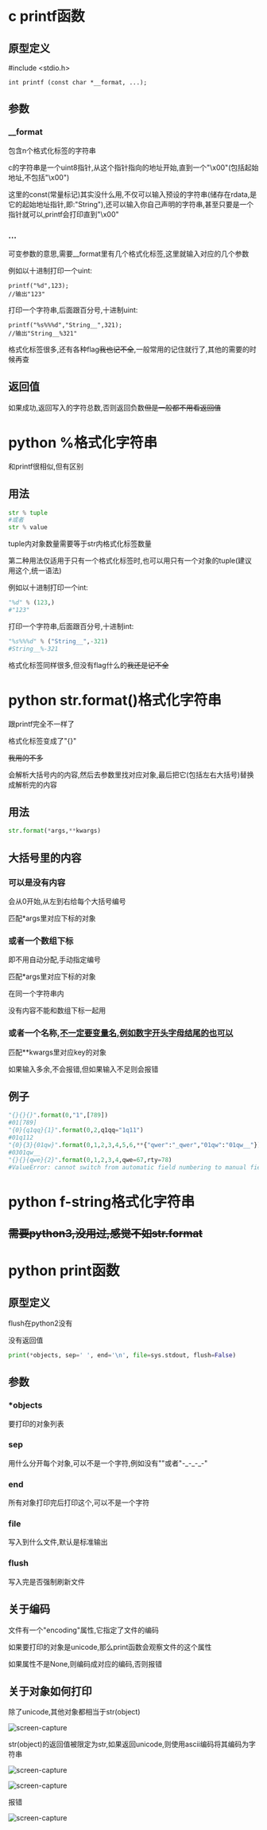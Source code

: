 # c printf函数

## 原型定义

#include <stdio.h>

```c_cpp
int printf (const char *__format, ...);
```

## 参数

### __format

包含n个格式化标签的字符串

c的字符串是一个uint8指针,从这个指针指向的地址开始,直到一个"\x00"(包括起始地址,不包括"\x00")

这里的const(常量标记)其实没什么用,不仅可以输入预设的字符串(储存在rdata,是它的起始地址指针,即:"String"),还可以输入你自己声明的字符串,甚至只要是一个指针就可以,printf会打印直到"\x00"

### ...

可变参数的意思,需要__format里有几个格式化标签,这里就输入对应的几个参数

例如以十进制打印一个uint:

```c_cpp
printf("%d",123);
//输出"123"
```

打印一个字符串,后面跟百分号,十进制uint:

```c_cpp
printf("%s%%%d","String__",321);
//输出"String__%321"
```

格式化标签很多,还有各种flag~~我也记不全~~,一般常用的记住就行了,其他的需要的时候再查

## 返回值

如果成功,返回写入的字符总数,否则返回负数~~但是一般都不用看返回值~~

# python %格式化字符串

和printf很相似,但有区别

## 用法

```python
str % tuple
#或者
str % value
```

tuple内对象数量需要等于str内格式化标签数量

第二种用法仅适用于只有一个格式化标签时,也可以用只有一个对象的tuple(建议用这个,统一语法)

例如以十进制打印一个int:

```python
"%d" % (123,)
#"123"
```

打印一个字符串,后面跟百分号,十进制int:

```python
"%s%%%d" % ("String__",-321)
#String__%-321
```

格式化标签同样很多,但没有flag什么的~~我还是记不全~~

# python str.format()格式化字符串

跟printf完全不一样了

格式化标签变成了"{}"

~~我用的不多~~

会解析大括号内的内容,然后去参数里找对应对象,最后把它(包括左右大括号)替换成解析完的内容

## 用法

```python
str.format(*args,**kwargs)
```

## 大括号里的内容

### 可以是没有内容

会从0开始,从左到右给每个大括号编号

匹配*args里对应下标的对象

### 或者一个数组下标

即不用自动分配,手动指定编号

匹配*args里对应下标的对象

在同一个字符串内

没有内容不能和数组下标一起用

### 或者一个名称,**<u>不一定要变量名,例如数字开头字母结尾的也可以</u>**

匹配**kwargs里对应key的对象

如果输入多余,不会报错,但如果输入不足则会报错

## 例子

```python
"{}{}{}".format(0,"1",[789])
#01[789]
"{0}{q1qq}{1}".format(0,2,q1qq="1q11")
#01q112
"{0}{3}{01qw}".format(0,1,2,3,4,5,6,**{"qwer":"_qwer","01qw":"01qw__"})
#0301qw__
"{}{}{qwe}{2}".format(0,1,2,3,4,qwe=67,rty=78)
#ValueError: cannot switch from automatic field numbering to manual field specification
```

# python f-string格式化字符串

## ~~需要python3,没用过,感觉不如str.format~~

# python print函数

## 原型定义

flush在python2没有

没有返回值

```python
print(*objects, sep=' ', end='\n', file=sys.stdout, flush=False)
```

## 参数

### *objects

要打印的对象列表

### sep

用什么分开每个对象,可以不是一个字符,例如没有""或者"-\_-\_-_-"

### end

所有对象打印完后打印这个,可以不是一个字符

### file

写入到什么文件,默认是标准输出

### flush

写入完是否强制刷新文件

## 关于编码

文件有一个"encoding"属性,它指定了文件的编码

如果要打印的对象是unicode,那么print函数会观察文件的这个属性

如果属性不是None,则编码成对应的编码,否则报错

## 关于对象如何打印

除了unicode,其他对象都相当于str(object)

![screen-capture](print_objects.png)

str(object)的返回值被限定为str,如果返回unicode,则使用ascii编码将其编码为字符串

![screen-capture](str_unicode_ascii.png)

![screen-capture](str_unicode_gbk.png)

报错

![screen-capture](str_int_123.png)
